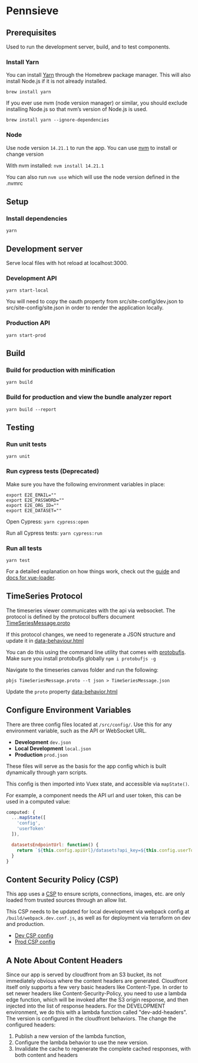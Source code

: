 # Pennsieve

## Prerequisites

Used to run the development server, build, and to test components.

### Install Yarn

You can install [Yarn](https://yarnpkg.com/en/docs/install) through the Homebrew package manager. This will also install Node.js if it is not already installed.

`brew install yarn`

If you ever use nvm (node version manager) or similar, you should exclude installing Node.js so that nvm’s version of Node.js is used.

`brew install yarn --ignore-dependencies`

### Node

Use node version `14.21.1` to run the app. You can use [nvm](https://github.com/creationix/nvm) to install or change version

With nvm installed: `nvm install 14.21.1`

You can also run `nvm use` which will use the node version defined in the .nvmrc

## Setup

### Install dependencies

`yarn`

## Development server

Serve local files with hot reload at localhost:3000.

### Development API

`yarn start-local`

You will need to copy the oauth property from src/site-config/dev.json to src/site-config/site.json in order to render the application locally.

### Production API

`yarn start-prod`

## Build

### Build for production with minification

`yarn build`

### Build for production and view the bundle analyzer report

`yarn build --report`

## Testing

### Run unit tests

`yarn unit`

### Run cypress tests (Deprecated)

Make sure you have the following environment variables in place:

```
export E2E_EMAIL=""
export E2E_PASSWORD=""
export E2E_ORG_ID=""
export E2E_DATASET=""
```

Open Cypress: `yarn cypress:open`

Run all Cypress tests: `yarn cypress:run`

### Run all tests

`yarn test`

For a detailed explanation on how things work, check out the [guide](http://vuejs-templates.github.io/webpack/) and [docs for vue-loader](http://vuejs.github.io/vue-loader).

## TimeSeries Protocol

The timeseries viewer communicates with the api via websocket. The protocol is defined by the protocol buffers document [TimeSeriesMessage.proto](web-components/src/components/blackfynn/viewers2/timeseries/canvas/data-behavior.html#L11)

If this protocol changes, we need to regenerate a JSON structure and update it in [data-behaviour.html](web-components/src/components/blackfynn/viewers2/timeseries/canvas/data-behavior.html)

You can do this using the command line utility that comes with [protobufjs](https://www.npmjs.com/package/protobufjs). Make sure you install protobufjs globally `npm i protobufjs -g`

Navigate to the timeseries canvas folder and run the following:

```
pbjs TimeSeriesMessage.proto --t json > TimeSeriesMessage.json
```

Update the `proto` property [data-behavior.html](web-components/src/components/blackfynn/viewers2/timeseries/canvas/data-behavior.html#L11)

## Configure Environment Variables

There are three config files located at `/src/config/`. Use this for any environment variable, such as the API or WebSocket URL.

- **Development** `dev.json`
- **Local Development** `local.json`
- **Production** `prod.json`

These files will serve as the basis for the app config which is built dynamically through yarn scripts.

This config is then imported into Vuex state, and accessible via `mapState()`.

For example, a component needs the API url and user token, this can be used in a computed value:

```javascript
computed: {
  ...mapState([
    'config',
    'userToken'
  ]),

  datasetsEndpointUrl: function() {
    return `${this.config.apiUrl}/datasets?api_key=${this.config.userToken}`
  }
}
```

## Content Security Policy (CSP)

This app uses a [CSP](https://developer.mozilla.org/en-US/docs/Web/HTTP/CSP) to ensure scripts, connections, images, etc. are only loaded from trusted sources through an allow list.

This CSP needs to be updated for local development via webpack config at `/build/webpack.dev.conf.js`, as well as for deployment via terraform on dev and production.

- [Dev CSP config](https://github.com/Pennsieve/infrastructure/blob/main/aws/pennsieve-non-prod/us-east-1/dev-vpc-use1/dev/app-lambda-edge/variables.tf)
- [Prod CSP config](https://github.com/Pennsieve/infrastructure/blob/main/aws/pennsieve-prod/us-east-1/prod-vpc-use1/prod/app-lambda-edge/variables.tf)

## A Note About Content Headers

Since our app is served by cloudfront from an S3 bucket, its not immediately obvious where the content headers are generated. Cloudfront itself only supports a few very basic headers like Content-Type. In order to set newer headers like Content-Security-Policy, you need to use a lambda edge function, which will be invoked after the S3 origin response, and then injected into the list of response headers. For the DEVELOPMENT environment, we do this with a lambda function called "dev-add-headers". The version is configured in the cloudfront behaviors. The change the configured headers:

1. Publish a new version of the lambda function,
2. Configure the lambda behavior to use the new version.
3. Invalidate the cache to regenerate the complete cached responses, with both content and headers

